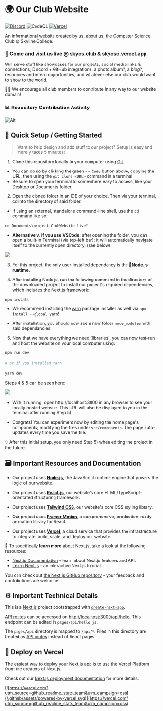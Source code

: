 # 🌍 Our Club Website

[![Discord](https://img.shields.io/discord/939701223144185867?logo=discord)](https://discord.gg/z5P9kccwRh) ![CodeQL](https://github.com/Skyline-College-Computer-Science-Club/project.ClubWebsite/workflows/CodeQL/badge.svg) [![Vercel](https://img.shields.io/github/deployments/Skyline-College-Computer-Science-Club/project.ClubWebsite/production?&logo=vercel&label=Vercel%20Deployment)](https://github.com/Skyline-College-Computer-Science-Club/project.ClubWebsite/deployments/Production)

An informational website created by us, about us, the Computer Science Club @ Skyline College.

### 🔗 Come and visit us live @ [skycs.club](https://skycs.club) & [skycsc.vercel.app](https://skycsc.vercel.app)

Will serve stuff like showcases for our projects, social media links & connections, Discord + GitHub integrations, a photo album?, a _blog_?, resources and intern opportunities, and whatever else our club would want to show to the world.

🙋‍♂️ We encourage all club members to contribute in any way to our website domain!

### 📊 Repository Contribution Activity

![Alt](https://repobeats.axiom.co/api/embed/fe1b3c980d478532406427b995d24931828a681c.svg 'Repobeats analytics image')

## 🔰 Quick Setup / Getting Started

> Want to help design and add stuff to our project? Setup is easy and merely takes 5 minutes!

1. Clone this repository locally to your computer using [Git](https://git-scm.com/downloads).

- You can do so by clicking the green `<> Code` button above, copying the URL, then using the `git clone <URL>` command in a terminal
- Be sure to open your terminal to somewhere easy to access, like your Desktop or Documents folder.

2. Open the cloned folder in an IDE of your choice. Then via your terminal, cd into the directory of said folder.

- If using an external, standalone command-line shell, use the `cd` command like so:

`cd Documents\project.ClubWebsite-live"`

- **Alternatively, if you use VSCode**: after opening the folder, you can open a built-in Terminal (via top-left bar); it will automatically navigate itself to the currently open directory. (see below)

<img src="https://github.com/Skyline-College-Computer-Science-Club/.github/blob/main/assets/tutorial_media/project.ClubWebsite/open_folder_and_terminal.gif" width=600></img>

3. For this project, the only user-installed dependancy is the **[📘Node.js](https://nodejs.org/en) runtime.**

4. After installing Node.js, run the following command in the directory of the downloaded project to install our project's required dependencies, which includes the Next.js framework:

```
npm install
```

- We recommend installing the [yarn](https://classic.yarnpkg.com/en/docs/getting-started) package installer as well via `npm install --global yarn`!

- After installation, you should now see a new folder `node_modules` with said dependancies.

5. Now that we have everything we need (libraries), you can now test-run and host the website on your local computer using:

```bash
npm run dev

# or if you installed yarn

yarn dev
```

Steps 4 & 5 can be seen here:

<img src="https://github.com/Skyline-College-Computer-Science-Club/.github/blob/main/assets/tutorial_media/project.ClubWebsite/npm_install_and_run.gif" width=740></img>

- With it running, open http://localhost:3000 in any browser to see your locally hosted website. This URL will also be displayed to you in the terminal after running Step 5).

- Congrats! You can experiment now by editing the home page's components; modifying the files under `src/components`. The page auto-updates every time you save the file.

💡 After this initial setup, you only need Step 5) when editing the project in the future.

## 🗃️ Important Resources and Documentation

- Our project uses [**Node.js**](https://nodejs.org/en), the JavaScript runtime engine that powers the logic of our website.

- Our project uses [**React.js**](https://react.dev), our website's core HTML/TypeScript-orientated structuring framework.

- Our project uses [**Tailwind CSS**](https://tailwindcss.com), our website's core CSS styling library.

- Our project uses [**Framer Motion**](https://www.framer.com/motion/), a comprehensive, production-ready animation library for React.

- Our project uses [**Vercel**](https://vercel.com/), a cloud service that provides the infrastructure to integrate, build, scale, and deploy our website.

🧠 To specifically **learn more** about Next.js, take a look at the following resources:

- [Next.js Documentation](https://nextjs.org/docs) - learn about Next.js features and API.
- [Learn Next.js](https://nextjs.org/learn) - an interactive Next.js tutorial.

You can check out [the Next.js GitHub repository](https://github.com/vercel/next.js/) - your feedback and contributions are welcome!

## ⚙️ Important Technical Details

This is a [Next.js](https://nextjs.org/) project bootstrapped with [`create-next-app`](https://github.com/vercel/next.js/tree/canary/packages/create-next-app).

[API routes](https://nextjs.org/docs/api-routes/introduction) can be accessed on [http://localhost:3000/api/hello](http://localhost:3000/api/hello). This endpoint can be edited in `pages/api/hello.js`.

The `pages/api` directory is mapped to `/api/*`. Files in this directory are treated as [API routes](https://nextjs.org/docs/api-routes/introduction) instead of React pages.

## 🔺 Deploy on Vercel

The easiest way to deploy your Next.js app is to use the [Vercel Platform](https://vercel.com/new?utm_medium=default-template&filter=next.js&utm_source=create-next-app&utm_campaign=create-next-app-readme) from the creators of Next.js.

Check out our [Next.js deployment documentation](https://nextjs.org/docs/deployment) for more details.

[![https://vercel.com?utm_source=github_readme_stats_team&utm_campaign=oss](/.github/assets/powered-by-vercel.svg)](https://vercel.com?utm_source=github_readme_stats_team&utm_campaign=oss)
